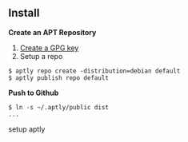 Install
--------

**Create an APT Repository**

1. [Create a GPG key](http://www.dewinter.com/gnupg_howto/english/GPGMiniHowto-3.html#ss3.1)
2. Setup a repo

```
$ aptly repo create -distribution=debian default
$ aptly publish repo default
```

**Push to Github**

```
$ ln -s ~/.aptly/public dist
...
```
setup aptly





